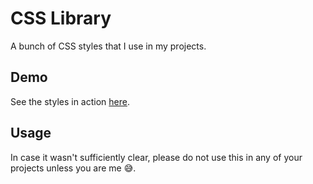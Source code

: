 # CSS Library

A bunch of CSS styles that I use in my projects.

## Demo

See the styles in action [here](https://bomberstudios.github.io/css-library/index.html).

## Usage

In case it wasn't sufficiently clear, please do not use this in any of your projects unless you are me 😅.
